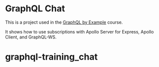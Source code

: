 # GraphQL Chat

This is a project used in the [GraphQL by Example](https://www.udemy.com/course/graphql-by-example/?referralCode=7ACEB04674F000BAC061) course.

It shows how to use subscriptions with Apollo Server for Express, Apollo Client, and GraphQL-WS.
# graphql-training_chat
